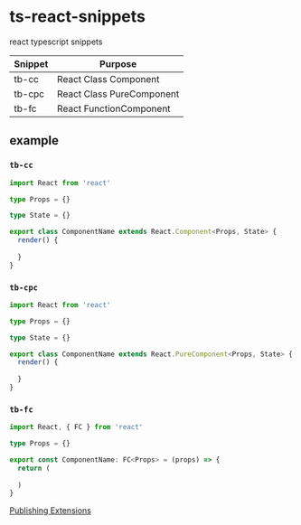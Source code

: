 # ts-react-snippets

react typescript snippets


|  Snippet   | Purpose  |
|  ----  | ----  |
| tb-cc  | React Class Component  |
| tb-cpc | React Class PureComponent |
| tb-fc  | React FunctionComponent |

## example

### `tb-cc`
```typescript
import React from 'react'

type Props = {}

type State = {}

export class ComponentName extends React.Component<Props, State> {
  render() {
    
  }
}
```

### `tb-cpc`
```typescript
import React from 'react'

type Props = {}

type State = {}

export class ComponentName extends React.PureComponent<Props, State> {
  render() {
    
  }
}
```

### `tb-fc`
```typescript
import React, { FC } from 'react'

type Props = {}

export const ComponentName: FC<Props> = (props) => {
  return (
    
  )
}
```

[Publishing Extensions](https://code.visualstudio.com/api/working-with-extensions/publishing-extension)

